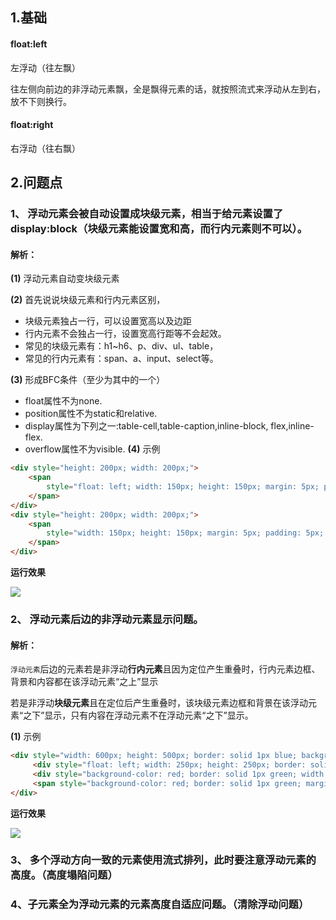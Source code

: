 <!--
 * @Author: hft
 * @Date: 2021-09-23 14:21:23
 * @LastEditors: hft
 * @LastEditTime: 2021-09-23 14:35:21
 * @Description: file content
-->
## 1.基础
#### float:left
左浮动（往左飘）

往左侧向前边的非浮动元素飘，全是飘得元素的话，就按照流式来浮动从左到右，放不下则换行。
#### float:right
右浮动（往右飘）

## 2.问题点
### 1、 浮动元素会被自动设置成块级元素，相当于给元素设置了display:block（块级元素能设置宽和高，而行内元素则不可以）。 
#### 解析：
**(1)** 浮动元素自动变块级元素 

**(2)** 首先说说块级元素和行内元素区别，
   * 块级元素独占一行，可以设置宽高以及边距
   * 行内元素不会独占一行，设置宽高行距等不会起效。
   * 常见的块级元素有：h1~h6、p、div、ul、table，
   * 常见的行内元素有：span、a、input、select等。 
  
**(3)** 形成BFC条件（至少为其中的一个）
   * float属性不为none.
   * position属性不为static和relative.
   * display属性为下列之一:table-cell,table-caption,inline-block, flex,inline-flex.
   * overflow属性不为visible.
**(4)** 示例
````html
<div style="height: 200px; width: 200px;"> 
    <span
        style="float: left; width: 150px; height: 150px; margin: 5px; padding: 5px; border: solid 1px red; background-color: Olive;">浮动元素span
    </span>
</div>
<div style="height: 200px; width: 200px;"> 
    <span
        style="width: 150px; height: 150px; margin: 5px; padding: 5px; border: solid 1px red; background-color: Olive;">浮动元素span
    </span>
</div>
````
**运行效果** 

![](~@/css_notes/1.png)

### 2、 浮动元素后边的非浮动元素显示问题。 
#### 解析：
`浮动元素`后边的元素若是非浮动**行内元素**且因为定位产生重叠时，行内元素边框、背景和内容都在该浮动元素“之上”显示

若是非浮动**块级元素**且在定位后产生重叠时，该块级元素边框和背景在该浮动元素“之下”显示，只有内容在浮动元素不在浮动元素“之下”显示。 

**(1)** 示例
````html
<div style="width: 600px; height: 500px; border: solid 1px blue; background-color: yellow;">
     <div style="float: left; width: 250px; height: 250px; border: solid 1px Aqua; background-color: gray; margin: 10px 0 0 10px;"> 浮动DIV</div> 
     <div style="background-color: red; border: solid 1px green; width: 300px; height: 150px;"> 跟在浮动元素后边的DIV</div> 
     <span style="background-color: red; border: solid 1px green; margin: 0 0 0 -50px;"> 跟在浮动元素后边的span</span>
</div>
````
**运行效果** 

![](~@/css_notes/2.png)


### 3、 多个浮动方向一致的元素使用流式排列，此时要注意浮动元素的高度。（高度塌陷问题）
### 4、子元素全为浮动元素的元素高度自适应问题。（清除浮动问题）


